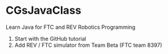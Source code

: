 # CGsJavaClass
Learn Java for FTC and REV Robotics Programming
1) Start with the GitHub tutorial
2) Add REV / FTC simulator from Team Beta (FTC team 8397)
